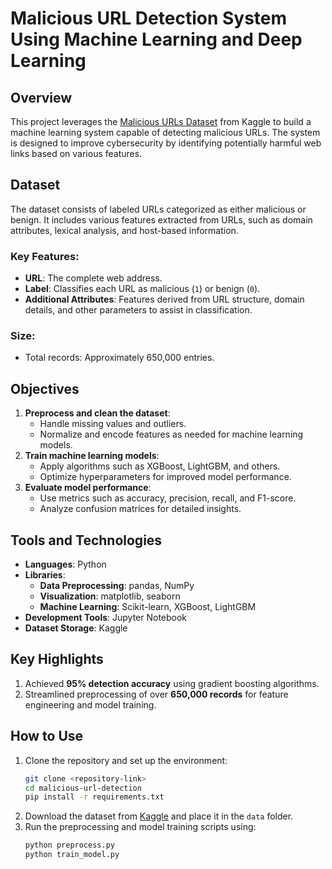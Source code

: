 # Malicious URL Detection System Using Machine Learning and Deep Learning

## Overview

This project leverages the [Malicious URLs Dataset](https://www.kaggle.com/datasets/sid321axn/malicious-urls-dataset) from Kaggle to build a machine learning system capable of detecting malicious URLs. The system is designed to improve cybersecurity by identifying potentially harmful web links based on various features.

## Dataset

The dataset consists of labeled URLs categorized as either malicious or benign. It includes various features extracted from URLs, such as domain attributes, lexical analysis, and host-based information.

### Key Features:
- **URL**: The complete web address.
- **Label**: Classifies each URL as malicious (`1`) or benign (`0`).
- **Additional Attributes**: Features derived from URL structure, domain details, and other parameters to assist in classification.

### Size:
- Total records: Approximately 650,000 entries.

## Objectives

1. **Preprocess and clean the dataset**:
   - Handle missing values and outliers.
   - Normalize and encode features as needed for machine learning models.
2. **Train machine learning models**:
   - Apply algorithms such as XGBoost, LightGBM, and others.
   - Optimize hyperparameters for improved model performance.
3. **Evaluate model performance**:
   - Use metrics such as accuracy, precision, recall, and F1-score.
   - Analyze confusion matrices for detailed insights.

## Tools and Technologies

- **Languages**: Python
- **Libraries**:
  - **Data Preprocessing**: pandas, NumPy
  - **Visualization**: matplotlib, seaborn
  - **Machine Learning**: Scikit-learn, XGBoost, LightGBM
- **Development Tools**: Jupyter Notebook
- **Dataset Storage**: Kaggle

## Key Highlights

1. Achieved **95% detection accuracy** using gradient boosting algorithms.
2. Streamlined preprocessing of over **650,000 records** for feature engineering and model training.

## How to Use

1. Clone the repository and set up the environment:
   ```bash
   git clone <repository-link>
   cd malicious-url-detection
   pip install -r requirements.txt
   ```
2. Download the dataset from [Kaggle](https://www.kaggle.com/datasets/sid321axn/malicious-urls-dataset) and place it in the `data` folder.
3. Run the preprocessing and model training scripts using:
   ```bash
   python preprocess.py
   python train_model.py
   ```

